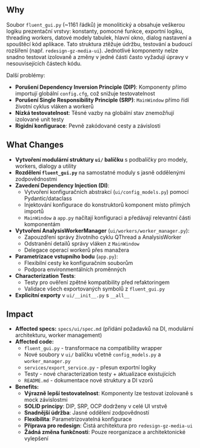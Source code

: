 ## Why
Soubor `fluent_gui.py` (~1161 řádků) je monolitický a obsahuje veškerou logiku prezentační vrstvy: konstanty, pomocné funkce, exportní logiku, threading workers, datové modely tabulek, hlavní okno, dialog nastavení a spouštěcí kód aplikace. Tato struktura ztěžuje údržbu, testování a budoucí rozšíření (např. `redesign-gz-media-ui`). Jednotlivé komponenty nelze snadno testovat izolovaně a změny v jedné části často vyžadují úpravy v nesouvisejících částech kódu.

Další problémy:
- **Porušení Dependency Inversion Principle (DIP)**: Komponenty přímo importují globální `config.cfg`, což snižuje testovatelnost
- **Porušení Single Responsibility Principle (SRP)**: `MainWindow` přímo řídí životní cyklus vláken a workerů
- **Nízká testovatelnost**: Těsné vazby na globální stav znemožňují izolované unit testy
- **Rigidní konfigurace**: Pevně zakódované cesty a závislosti

## What Changes
- **Vytvoření modulární struktury `ui/` balíčku** s podbalíčky pro modely, workers, dialogy a utility
- **Rozdělení `fluent_gui.py`** na samostatné moduly s jasně oddělenými zodpovědnostmi
- **Zavedení Dependency Injection (DI)**:
  - Vytvoření konfiguračních abstrakcí (`ui/config_models.py`) pomocí Pydantic/dataclass
  - Injektování konfigurace do konstruktorů komponent místo přímých importů
  - `MainWindow` a `app.py` načítají konfiguraci a předávají relevantní části komponentám
- **Vytvoření AnalysisWorkerManager** (`ui/workers/worker_manager.py`):
  - Zapouzdření správy životního cyklu QThread a AnalysisWorker
  - Odstranění detailů správy vláken z `MainWindow`
  - Delegace operací workerů přes manažera
- **Parametrizace vstupního bodu** (`app.py`):
  - Flexibilní cesty ke konfiguračním souborům
  - Podpora environmentálních proměnných
- **Characterization Tests**:
  - Testy pro ověření zpětné kompatibility před refaktoringem
  - Validace všech exportovaných symbolů z `fluent_gui.py`
- **Explicitní exporty** v `ui/__init__.py` s `__all__`

## Impact
- **Affected specs:** `specs/ui/spec.md` (přidání požadavků na DI, modulární architekturu, worker management)
- **Affected code:**
  - `fluent_gui.py` - transformace na compatibility wrapper
  - Nové soubory v `ui/` balíčku včetně `config_models.py` a `worker_manager.py`
  - `services/export_service.py` - přesun exportní logiky
  - Testy - nové characterization testy + aktualizace existujících
  - `README.md` - dokumentace nové struktury a DI vzorů
- **Benefits:**
  - **Výrazně lepší testovatelnost**: Komponenty lze testovat izolovaně s mock závislostmi
  - **SOLID principy**: DIP, SRP, OCP dodrženy v celé UI vrstvě
  - **Snadnější údržba**: Jasné oddělení zodpovědností
  - **Flexibilita**: Parametrizovatelná konfigurace
  - **Příprava pro redesign**: Čistá architektura pro `redesign-gz-media-ui`
  - **Žádná změna funkčnosti**: Pouze reorganizace a architektonické vylepšení
